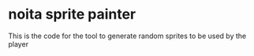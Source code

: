 # noita sprite painter
This is the code for the tool to generate random sprites to be used by the player
